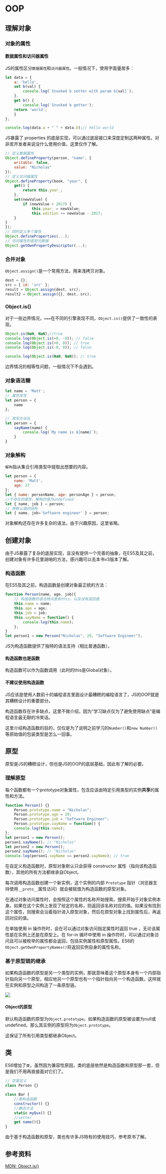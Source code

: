 # OOP

## 理解对象

### 对象的属性

#### 数据属性和访问器属性

JS的属性区分`数据属性`和`访问器属性`。一般情况下，使用字面量居多：

```js
let data = {
	a: 'hello',
	set b(val) {
		console.log(`Invoked b setter with param ${val}`);
	},
	get b() {
		console.log('Invoked b getter');
	return 'world';
	}
};

console.log(data.a + " " + data.b);// hello world
```

JS暴露了 properties 的底层实现，可以通过底层接口来深度定制这两种属性。对非库开发者来说没什么使用价值，这里仅作了解。

```js
// 定义数据属性
Object.defineProperty(person, "name", {
	writable: false,
	value: "Nicholas"
});
// 定义访问器属性
Object.defineProperty(book, "year", {
	get() {
		return this.year_;
	},
	set(newValue) {
		if (newValue > 2017) {
			this.year_ = newValue;
			this.edition += newValue - 2017;
	}
}
});
// 同时定义多个属性
Object.defineProperties(...);
// 访问属性的底层元数据
Object.getOwnPropertyDescriptor(...);
```

### 合并对象

`Object.assign()`是一个常用方法，用来浅拷贝对象。

```js
dest = {};
src = { id: 'src' };
result = Object.assign(dest, src);
result2 = Object.assign({}, dest, src);
```

### Object.is()

对于一些边界情况，`===`在不同的引擎表现不同，`Object.is()`提供了一致性的表现。

```js
Object.is(NaN, NaN);//true
console.log(Object.is(+0, -0)); // false
console.log(Object.is(+0, 0)); // true
console.log(Object.is(-0, 0)); // false

console.log(Object.is(NaN, NaN)); // true
```

边界情况的相等性问题，一般情况下不会遇到。

### 对象语法糖

```js
let name = 'Matt';
// 属性简写
let person = {
	name
};

// 简写方法名
let person = {
	sayName(name) {
		console.log(`My name is ${name}`);
	}
}
```

### 对象解构

`解构`指从集合引用类型中提取出想要的内容。

```js
let person = {
	name: 'Matt',
	age: 27
};
let { name: personName, age: personAge } = person;
//不存在的属性，解构的值为undefined
let { name, job } = person;
// 带默认值的结构
let { name, job='Software engineer' } = person;
```

对象解构还存在许多复杂的语法，由于兴趣原因，这里省略。

## 创建对象

由于JS暴露了复杂的底层实现，且没有提供一个完善的抽象，在ES5及其之前，创建对象有许多花里胡哨的方法，感兴趣可以去本书v3版本了解。

### 构造函数

在ES5及其之前，构造函数是创建对象最正统的方法：

```js
function Person(name, age, job){
	// 构造函数的语法特点是有this，以及没有返回值
	this.name = name;
	this.age = age;
	this.job = job;
	this.sayName = function() {
		console.log(this.name);
	};
}
let person1 = new Person("Nicholas", 29, "Software Engineer");
```

JS为构造函数提供了独特的语法支持（相比普通函数）。

#### 构造函数也是函数

构造函数可以作为函数调用（此时的this是Global对象）。

#### 不建议使用构造函数

JS应该是使用人数前十的编程语言里面设计最糟糕的编程语言了，JS的OOP就是其糟糕设计的重要部分。

构造函数存在许多缺点，这里不做介绍，因为”学习缺点仅为了避免使用缺点“是编程语言最无聊的冷笑话。

这里介绍构造函数的目的，仅仅是为了说明之前学习的`Number()`和`new Number()`等原始值的包装类型是怎么一回事。

## 原型

原型是JS的糟糕设计，但也是JS的OOP的底层基础，因此有了解的必要。

### 理解原型

每个函数都有一个prototype对象属性，包含应该由特定引用类型的实例**共享**的属性和方法。

```js
function Person() {}
	Person.prototype.name = "Nicholas";
	Person.prototype.age = 29;
	Person.prototype.job = "Software Engineer";
	Person.prototype.sayName = function() {
	console.log(this.name);
};
let person1 = new Person();
person1.sayName(); // "Nicholas"
let person2 = new Person();
person2.sayName(); // "Nicholas"
console.log(person1.sayName == person2.sayName); // true
```

在自定义构造函数时，原型对象默认只会获得 constructor 属性（指向该构造函数），其他的所有方法都继承自Object。

每次调用构造函数创建一个新实例，这个实例的内部 `Prototype` 指针（浏览器支持使用`__proto__`属性访问）就会被赋值为构造函数的原型对象。 

在通过对象访问属性时，会按照这个属性的名称开始搜索。搜索开始于对象实例本身。如果在这个实例上发现了给定的名称，则返回该名称对应的值。如果没有找到这个属性，则搜索会沿着指针进入原型对象，然后在原型对象上找到属性后，再返回对应的值。

在单独使用 in 操作符时，会在可以通过对象访问指定属性时返回 true ，无论该属性是在实例上还是在原型上。在 for-in 循环中使用 in 操作符时，可以通过对象访问且可以被枚举的属性都会返回，包括实例属性和原型属性。ES6的` Object.getOwnPropertyNames()`将返回实例自身的属性名称。

### 基于原型链的继承

如果构造函数的原型是另一个类型的实例，那就意味着这个原型本身有一个内部指针指向另一个原型，相应地另一个原型也有一个指针指向另一个构造函数。这样就在实例和原型之间构造了一条原型链。

![](Pasted%20image%2020231214192551.png)

#### Object的原型

默认构造函数的原型为`Object.prototype`，如果构造函数的原型被设置为null或undefined，那么其实例的原型将为`Object.prototype`。

这保证了所有引用类型都继承Object。

## 类

ES6增加了`类`，虽然因为兼容性原因，类的底层依然是构造函数和原型那一套，但是我们不用再直接面对它们了。

```js
// 空类定义
class Person {}

class Bar {
	//类构造函数
	constructor() {}
	//静态方法
	static myQux() {}
	//setter
	get name(){}
}
```

由于基于构造函数和原型，类也有许多JS特有的使用技巧，参考原书了解。

## 参考资料

[MDN: Object.is()]()